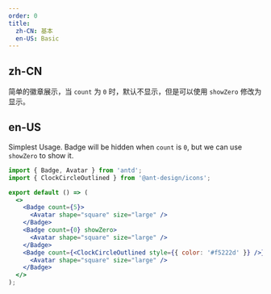 ```yaml
---
order: 0
title:
  zh-CN: 基本
  en-US: Basic
---
```


## zh-CN

简单的徽章展示，当 `count` 为 `0` 时，默认不显示，但是可以使用 `showZero` 修改为显示。

## en-US

Simplest Usage. Badge will be hidden when `count` is `0`, but we can use `showZero` to show it.

```jsx
import { Badge, Avatar } from 'antd';
import { ClockCircleOutlined } from '@ant-design/icons';

export default () => (
  <>
    <Badge count={5}>
      <Avatar shape="square" size="large" />
    </Badge>
    <Badge count={0} showZero>
      <Avatar shape="square" size="large" />
    </Badge>
    <Badge count={<ClockCircleOutlined style={{ color: '#f5222d' }} />}>
      <Avatar shape="square" size="large" />
    </Badge>
  </>
);
```

<style>
.ofs-badge:not(.ofs-badge-not-a-wrapper) {
  margin-right: 20px;
}
.ofs-badge.ofs-badge-rtl:not(.ofs-badge-not-a-wrapper) {
  margin-right: 0;
  margin-left: 20px;
}
</style>
